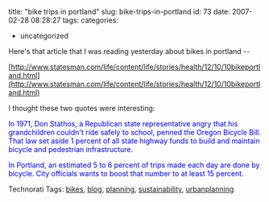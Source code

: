 title: "bike trips in portland"
slug: bike-trips-in-portland
id: 73
date: 2007-02-28 08:28:27
tags: 
categories: 
- uncategorized

Here's that article that I was reading yesterday about bikes in portland --

[http://www.statesman.com/life/content/life/stories/health/12/10/10bikeportland.html](http://www.statesman.com/life/content/life/stories/health/12/10/10bikeportland.html)

I thought these two quotes were interesting:

<span style="color:#0000dd;">
In 1971, Don Stathos, a Republican state representative angry that his grandchildren couldn't ride safely to school, penned the Oregon Bicycle Bill. That law set aside 1 percent of all state highway funds to build and maintain bicycle and pedestrian infrastructure.</span>

<span style="color:#0000dd;">In Portland, an estimated 5 to 6 percent of trips made each day are done by bicycle. City officials wants to boost that number to at least 15 percent.</span>

<!-- technorati tags start -->

Technorati Tags: [bikes](http://www.technorati.com/tag/bikes), [blog](http://www.technorati.com/tag/blog), [planning](http://www.technorati.com/tag/planning), [sustainability](http://www.technorati.com/tag/sustainability), [urbanplanning](http://www.technorati.com/tag/urbanplanning)
<!-- technorati tags end -->
